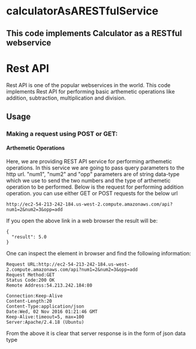 # calculatorAsARESTfulService
## This code implements Calculator as a RESTful webservice

Rest API
=======

Rest API is one of the popular webservices in the world. This code implements Rest API for performing basic arthemetic operations like addition, subtraction, multiplication and division.

Usage
-----

### Making a request using POST or GET: ###

#### Arthemetic Operations ####
Here, we are providing REST API service for performing arthemetic operations.
In this service we are going to pass query parameters to the http url. "num1", "num2" and "opp" parameters are of string data-type which we use to send the two numbers and the type of arthemetic operation to be performed.
Below is the request for performing addition operation. you can use either GET or POST requests for the below url  
```API
http://ec2-54-213-242-184.us-west-2.compute.amazonaws.com/api?num1=2&num2=3&opp=add
```
If you open the above link in a web browser the result will be:
```Result
{
  "result": 5.0
}

```

One can inspect the element in browser and find the following information:

```Inspectelement
Request URL:http://ec2-54-213-242-184.us-west-2.compute.amazonaws.com/api?num1=2&num2=3&opp=add
Request Method:GET
Status Code:200 OK
Remote Address:54.213.242.184:80

Connection:Keep-Alive
Content-Length:20
Content-Type:application/json
Date:Wed, 02 Nov 2016 01:21:46 GMT
Keep-Alive:timeout=5, max=100
Server:Apache/2.4.18 (Ubuntu)

```
From the above it is clear that server response is in the form of json data type

